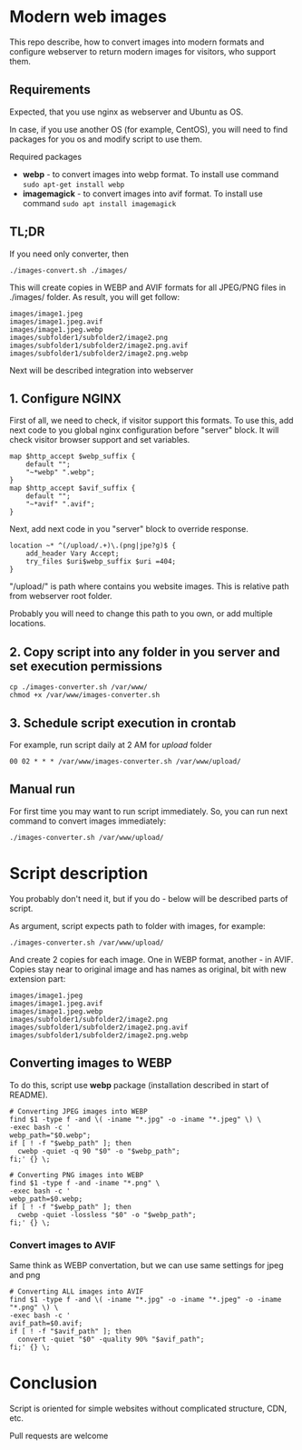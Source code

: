 # Modern web images
This repo describe, how to convert images into modern formats and configure webserver to return modern
images for visitors, who support them.

## Requirements
Expected, that you use nginx as webserver and Ubuntu as OS.

In case, if you use another OS (for example, CentOS), you will need to find packages for you os and
modify script to use them.

Required packages
- **webp** - to convert images into webp format. To install use command ```sudo apt-get install webp```
- **imagemagick** - to convert images into avif format. To install use command ```sudo apt install imagemagick```

## TL;DR
If you need only converter, then

```
./images-convert.sh ./images/
```

This will create copies in WEBP and AVIF formats for all JPEG/PNG files in ./images/ folder.
As result, you will get follow:

```
images/image1.jpeg
images/image1.jpeg.avif
images/image1.jpeg.webp
images/subfolder1/subfolder2/image2.png
images/subfolder1/subfolder2/image2.png.avif
images/subfolder1/subfolder2/image2.png.webp
```

Next will be described integration into webserver


## 1. Configure NGINX
First of all, we need to check, if visitor support this formats. To use this, add next code to you 
global nginx configuration before "server" block. It will check visitor browser support and set
variables.

```
map $http_accept $webp_suffix {
    default "";
    "~*webp" ".webp";
}
map $http_accept $avif_suffix {
    default "";
    "~*avif" ".avif";
}
```

Next, add next code in you "server" block to override response.

```
location ~* ^(/upload/.+)\.(png|jpe?g)$ {
    add_header Vary Accept;
    try_files $uri$webp_suffix $uri =404;
}
```

"/upload/" is path where contains you website images. This is relative path from webserver root folder.

Probably you will need to change this path to you own, or add multiple locations.

## 2. Copy script into any folder in you server and set execution permissions
```
cp ./images-converter.sh /var/www/
chmod +x /var/www/images-converter.sh
```

## 3. Schedule script execution in crontab
For example, run script daily at 2 AM for *upload* folder

```
00 02 * * * /var/www/images-converter.sh /var/www/upload/
```

## Manual run
For first time you may want to run script immediately. So, you can run next command to convert images
immediately:
```
./images-converter.sh /var/www/upload/
```

# Script description
You probably don't need it, but if you do - below will be described parts of script.

As argument, script expects path to folder with images,
for example: 

```
./images-converter.sh /var/www/upload/
```

And create 2 copies for each image. One in WEBP format, another - in AVIF. Copies stay near to
original image and has names as original, bit with new extension part:

```
images/image1.jpeg
images/image1.jpeg.avif
images/image1.jpeg.webp
images/subfolder1/subfolder2/image2.png
images/subfolder1/subfolder2/image2.png.avif
images/subfolder1/subfolder2/image2.png.webp
```

## Converting images to WEBP
To do this, script use **webp** package (installation described in start of README).

```shell
# Converting JPEG images into WEBP
find $1 -type f -and \( -iname "*.jpg" -o -iname "*.jpeg" \) \
-exec bash -c '
webp_path="$0.webp";
if [ ! -f "$webp_path" ]; then
  cwebp -quiet -q 90 "$0" -o "$webp_path";
fi;' {} \;

# Converting PNG images into WEBP
find $1 -type f -and -iname "*.png" \
-exec bash -c '
webp_path=$0.webp;
if [ ! -f "$webp_path" ]; then
  cwebp -quiet -lossless "$0" -o "$webp_path";
fi;' {} \;
```

### Convert images to AVIF
Same think as WEBP convertation, but we can use same settings for jpeg and png

```shell
# Converting ALL images into AVIF
find $1 -type f -and \( -iname "*.jpg" -o -iname "*.jpeg" -o -iname "*.png" \) \
-exec bash -c '
avif_path=$0.avif;
if [ ! -f "$avif_path" ]; then
  convert -quiet "$0" -quality 90% "$avif_path";
fi;' {} \;
```

# Conclusion
Script is oriented for simple websites without complicated structure, CDN, etc.

Pull requests are welcome
